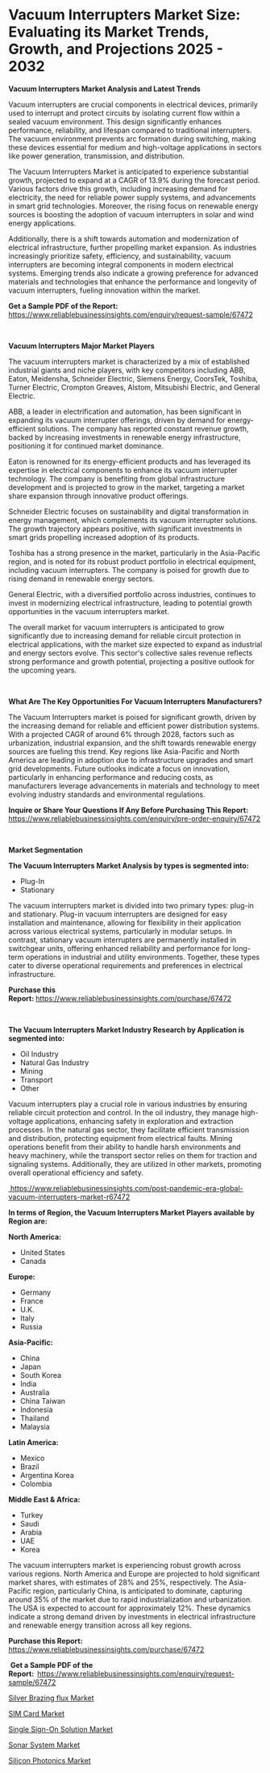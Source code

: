<p><h1>Vacuum Interrupters Market Size: Evaluating its Market Trends, Growth, and Projections 2025 - 2032</h1></p><p><strong>Vacuum Interrupters Market Analysis and Latest Trends</strong></p>
<p><p>Vacuum interrupters are crucial components in electrical devices, primarily used to interrupt and protect circuits by isolating current flow within a sealed vacuum environment. This design significantly enhances performance, reliability, and lifespan compared to traditional interrupters. The vacuum environment prevents arc formation during switching, making these devices essential for medium and high-voltage applications in sectors like power generation, transmission, and distribution.</p><p>The Vacuum Interrupters Market is anticipated to experience substantial growth, projected to expand at a CAGR of 13.9% during the forecast period. Various factors drive this growth, including increasing demand for electricity, the need for reliable power supply systems, and advancements in smart grid technologies. Moreover, the rising focus on renewable energy sources is boosting the adoption of vacuum interrupters in solar and wind energy applications.</p><p>Additionally, there is a shift towards automation and modernization of electrical infrastructure, further propelling market expansion. As industries increasingly prioritize safety, efficiency, and sustainability, vacuum interrupters are becoming integral components in modern electrical systems. Emerging trends also indicate a growing preference for advanced materials and technologies that enhance the performance and longevity of vacuum interrupters, fueling innovation within the market.</p></p>
<p><strong>Get a Sample PDF of the Report:&nbsp;</strong> <a href="https://www.reliablebusinessinsights.com/enquiry/request-sample/67472?utm_campaign=100&utm_medium=2&utm_source=Github&utm_content=ia&utm_term=30032025&utm_id=vacuum-interrupters">https://www.reliablebusinessinsights.com/enquiry/request-sample/67472</a></p>
<p>&nbsp;</p>
<p><strong>Vacuum Interrupters Major Market Players</strong></p>
<p><p>The vacuum interrupters market is characterized by a mix of established industrial giants and niche players, with key competitors including ABB, Eaton, Meidensha, Schneider Electric, Siemens Energy, CoorsTek, Toshiba, Turner Electric, Crompton Greaves, Alstom, Mitsubishi Electric, and General Electric. </p><p>ABB, a leader in electrification and automation, has been significant in expanding its vacuum interrupter offerings, driven by demand for energy-efficient solutions. The company has reported constant revenue growth, backed by increasing investments in renewable energy infrastructure, positioning it for continued market dominance.</p><p>Eaton is renowned for its energy-efficient products and has leveraged its expertise in electrical components to enhance its vacuum interrupter technology. The company is benefiting from global infrastructure development and is projected to grow in the market, targeting a market share expansion through innovative product offerings.</p><p>Schneider Electric focuses on sustainability and digital transformation in energy management, which complements its vacuum interrupter solutions. The growth trajectory appears positive, with significant investments in smart grids propelling increased adoption of its products.</p><p>Toshiba has a strong presence in the market, particularly in the Asia-Pacific region, and is noted for its robust product portfolio in electrical equipment, including vacuum interrupters. The company is poised for growth due to rising demand in renewable energy sectors.</p><p>General Electric, with a diversified portfolio across industries, continues to invest in modernizing electrical infrastructure, leading to potential growth opportunities in the vacuum interrupters market.</p><p>The overall market for vacuum interrupters is anticipated to grow significantly due to increasing demand for reliable circuit protection in electrical applications, with the market size expected to expand as industrial and energy sectors evolve. This sector's collective sales revenue reflects strong performance and growth potential, projecting a positive outlook for the upcoming years.</p></p>
<p>&nbsp;</p>
<p><strong>What Are The Key Opportunities For Vacuum Interrupters Manufacturers?</strong></p>
<p><p>The Vacuum Interrupters market is poised for significant growth, driven by the increasing demand for reliable and efficient power distribution systems. With a projected CAGR of around 6% through 2028, factors such as urbanization, industrial expansion, and the shift towards renewable energy sources are fueling this trend. Key regions like Asia-Pacific and North America are leading in adoption due to infrastructure upgrades and smart grid developments. Future outlooks indicate a focus on innovation, particularly in enhancing performance and reducing costs, as manufacturers leverage advancements in materials and technology to meet evolving industry standards and environmental regulations.</p></p>
<p><strong>Inquire or Share Your Questions If Any Before Purchasing This Report:</strong> <a href="https://www.reliablebusinessinsights.com/enquiry/pre-order-enquiry/67472?utm_campaign=100&utm_medium=2&utm_source=Github&utm_content=ia&utm_term=30032025&utm_id=vacuum-interrupters">https://www.reliablebusinessinsights.com/enquiry/pre-order-enquiry/67472</a></p>
<p>&nbsp;</p>
<p><strong>Market Segmentation</strong></p>
<p><strong>The Vacuum Interrupters Market Analysis by types is segmented into:</strong></p>
<p><ul><li>Plug-In</li><li>Stationary</li></ul></p>
<p><p>The vacuum interrupters market is divided into two primary types: plug-in and stationary. Plug-in vacuum interrupters are designed for easy installation and maintenance, allowing for flexibility in their application across various electrical systems, particularly in modular setups. In contrast, stationary vacuum interrupters are permanently installed in switchgear units, offering enhanced reliability and performance for long-term operations in industrial and utility environments. Together, these types cater to diverse operational requirements and preferences in electrical infrastructure.</p></p>
<p><strong>Purchase this Report:&nbsp;</strong><a href="https://www.reliablebusinessinsights.com/purchase/67472?utm_campaign=100&utm_medium=2&utm_source=Github&utm_content=ia&utm_term=30032025&utm_id=vacuum-interrupters">https://www.reliablebusinessinsights.com/purchase/67472</a></p>
<p>&nbsp;</p>
<p><strong>The Vacuum Interrupters Market Industry Research by Application is segmented into:</strong></p>
<p><ul><li>Oil Industry</li><li>Natural Gas Industry</li><li>Mining</li><li>Transport</li><li>Other</li></ul></p>
<p><p>Vacuum interrupters play a crucial role in various industries by ensuring reliable circuit protection and control. In the oil industry, they manage high-voltage applications, enhancing safety in exploration and extraction processes. In the natural gas sector, they facilitate efficient transmission and distribution, protecting equipment from electrical faults. Mining operations benefit from their ability to handle harsh environments and heavy machinery, while the transport sector relies on them for traction and signaling systems. Additionally, they are utilized in other markets, promoting overall operational efficiency and safety.</p></p>
<p><a href="https://www.reliablebusinessinsights.com/post-pandemic-era-global-vacuum-interrupters-market-r67472?utm_campaign=100&utm_medium=2&utm_source=Github&utm_content=ia&utm_term=30032025&utm_id=vacuum-interrupters">&nbsp;https://www.reliablebusinessinsights.com/post-pandemic-era-global-vacuum-interrupters-market-r67472</a></p>
<p><strong>In terms of Region, the Vacuum Interrupters Market Players available by Region are:</strong></p>
<p>
    <p> <strong> North America: </strong>
        <ul>
            <li>United States</li>
            <li>Canada</li>
        </ul>
        </p> 
    <p> <strong> Europe: </strong>
        <ul>
            <li>Germany</li>
            <li>France</li>
            <li>U.K.</li>
            <li>Italy</li>
            <li>Russia</li>
        </ul>
        </p> 
    <p> <strong> Asia-Pacific: </strong>
        <ul>
            <li>China</li>
            <li>Japan</li>
            <li>South Korea</li>
            <li>India</li>
            <li>Australia</li>
            <li>China Taiwan</li>
            <li>Indonesia</li>
            <li>Thailand</li>
            <li>Malaysia</li>
        </ul>
        </p> 
    <p> <strong> Latin America: </strong>
        <ul>
            <li>Mexico</li>
            <li>Brazil</li>
            <li>Argentina Korea</li>
            <li>Colombia</li>
        </ul>
        </p> 
    <p> <strong> Middle East & Africa: </strong>
        <ul>
            <li>Turkey</li>
            <li>Saudi</li>
            <li>Arabia</li>
            <li>UAE</li>
            <li>Korea</li>
        </ul>
    </p>
    </p>
<p><p>The vacuum interrupters market is experiencing robust growth across various regions. North America and Europe are projected to hold significant market shares, with estimates of 28% and 25%, respectively. The Asia-Pacific region, particularly China, is anticipated to dominate, capturing around 35% of the market due to rapid industrialization and urbanization. The USA is expected to account for approximately 12%. These dynamics indicate a strong demand driven by investments in electrical infrastructure and renewable energy transition across all key regions.</p></p>
<p><strong>Purchase this Report: </strong><a href="https://www.reliablebusinessinsights.com/purchase/67472?utm_campaign=100&utm_medium=2&utm_source=Github&utm_content=ia&utm_term=30032025&utm_id=vacuum-interrupters">https://www.reliablebusinessinsights.com/purchase/67472</a></p>
<p>&nbsp;<strong>Get a Sample PDF of the Report:&nbsp;&nbsp;</strong><a href="https://www.reliablebusinessinsights.com/enquiry/request-sample/67472?utm_campaign=100&utm_medium=2&utm_source=Github&utm_content=ia&utm_term=30032025&utm_id=vacuum-interrupters">https://www.reliablebusinessinsights.com/enquiry/request-sample/67472</a></p>
<p><strong></strong></p>
<p><p><a href="https://github.com/frodanlert/Market-Research-Report-List-1/blob/main/silver-brazing-flux-market.md?utm_campaign=100&utm_medium=2&utm_source=Github&utm_content=ia&utm_term=30032025&utm_id=vacuum-interrupters">Silver Brazing flux Market</a></p><p><a href="https://github.com/iperitvik8/Market-Research-Report-List-1/blob/main/sim-card-market.md?utm_campaign=100&utm_medium=2&utm_source=Github&utm_content=ia&utm_term=30032025&utm_id=vacuum-interrupters">SIM Card Market</a></p><p><a href="https://github.com/kadutjoelly83/Market-Research-Report-List-1/blob/main/single-sign-on-solution-market.md?utm_campaign=100&utm_medium=2&utm_source=Github&utm_content=ia&utm_term=30032025&utm_id=vacuum-interrupters">Single Sign-On Solution Market</a></p><p><a href="https://github.com/snaikraso/Market-Research-Report-List-1/blob/main/sonar-system-market.md?utm_campaign=100&utm_medium=2&utm_source=Github&utm_content=ia&utm_term=30032025&utm_id=vacuum-interrupters">Sonar System Market</a></p><p><a href="https://github.com/ilanarohalgh/Market-Research-Report-List-1/blob/main/silicon-photonics-market.md?utm_campaign=100&utm_medium=2&utm_source=Github&utm_content=ia&utm_term=30032025&utm_id=vacuum-interrupters">Silicon Photonics Market</a></p></p>